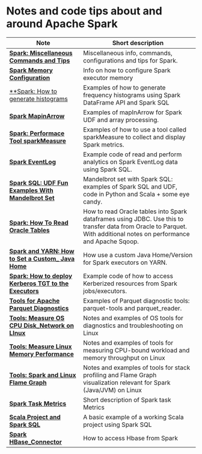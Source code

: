 # Notes and code tips about and around Apache Spark

| Note                                                                                        | Short description                                                                                                                                                    |
|---------------------------------------------------------------------------------------------|----------------------------------------------------------------------------------------------------------------------------------------------------------------------|
| [**Spark: Miscellaneous Commands and Tips**](Spark_Misc_Info.md)                            | Miscellaneous info, commands, configurations and tips for Spark.                                                                                                     |
| [**Spark Memory Configuration**](Spark_Memory_Configuration.md)                             | Info on how to configure Spark executor memory                                                                                                                       |
 | [**Spark: How to generate histograms](Spark_DataFrame_Histograms.md)                        | Examples of how to generate frequency histograms using Spark DataFrame API and Spark SQL                                                                             |
| [**Spark MapinArrow**](Spark_MapInArrow.md)                                                 | Examples of mapInArrow for Spark UDF and array processing.                                                                                                           |
| [**Spark: Performace Tool sparkMeasure**](Spark_Performace_Tool_sparkMeasure.md)            | Examples of how to use a tool called sparkMeasure to collect and display Spark metrics.                                                                              |
| [**Spark EventLog**](Spark_EventLog.md)                                                     | Example code of read and perform analytics on Spark EventLog data using Spark SQL.                                                                                   |
| [**Spark SQL: UDF Fun Examples With Mandelbrot Set**](Spark_SQL_UDF_examples_Mandelbrot)    | Mandelbrot set with Spark SQL: examples of Spark SQL and UDF, code in Python and Scala + some eye candy.                                                             |
| [**Spark: How To Read Oracle Tables**](Spark_Oracle_JDBC_Howto.md)                          | How to read Oracle tables into Spark dataframes using JDBC. Use this to transfer data from Oracle to Parquet. With additional notes on performance and Apache Sqoop. |
| [**Spark and YARN: How to Set a Custom_ Java Home**](Spark_Set_Java_Home_Howto.md)          | How use a custom Java Home/Version for Spark executors on YARN.                                                                                                      |
| [**Spark: How to deploy Kerberos TGT to the Executors**](Spark_Executors_Kerberos_HowTo.md) | Example code of how to access Kerberized resources from Spark jobs/executors.                                                                                        |
| [**Tools for Apache Parquet Diagnostics**](Tools_Parquet_Diagnostics.md)                    | Examples of Parquet diagnostic tools: parquet-tools and parquet_reader.                                                                                              |
| [**Tools: Measure OS CPU Disk_Network on LInux**](Tools_Linux_OS_CPU_Disk_Network.md)       | Notes and examples of OS tools for diagnostics and troubleshooting on Linux                                                                                          |
| [**Tools: Measure Linux Memory Performance**](Tools_Linux_Memory_Perf_Measure.md)           | Notes and examples of tools for measuring CPU-bound workload and memory throughput on Linux                                                                          |
| [**Tools: Spark and Linux Flame Graph**](Tools_Spark_Linux_FlameGraph.md)                   | Notes and examples of tools for stack profiling and Flame Graph visualization relevant for Spark (Java/JVM) on Linux                                                 |
| [**Spark Task Metrics**](Spark_TaskMetrics.md)                                              | Short description of Spark task Metrics                                                                                                                              |
| [**Scala Project and Spark SQL**](testScalaProject)                                         | A basic example of a working Scala project using Spark SQL                                                                                                           |
| [**Spark HBase_Connector**](Spark_HBase_Connector.md)                                       | How to access Hbase from Spark                                                                                                                                       |
